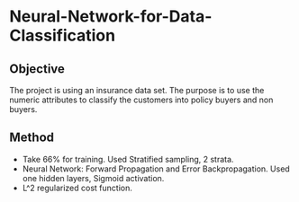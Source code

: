 # Neural-Network-for-Data-Classification
## Objective
The project is using an insurance data set. The purpose is to use the numeric attributes to classify the customers into policy buyers and non buyers. 


## Method
- Take 66% for training. Used Stratified sampling, 2 strata.
- Neural Network: Forward Propagation and Error Backpropagation. Used one hidden layers, Sigmoid activation. 
- L^2 regularized cost function.



